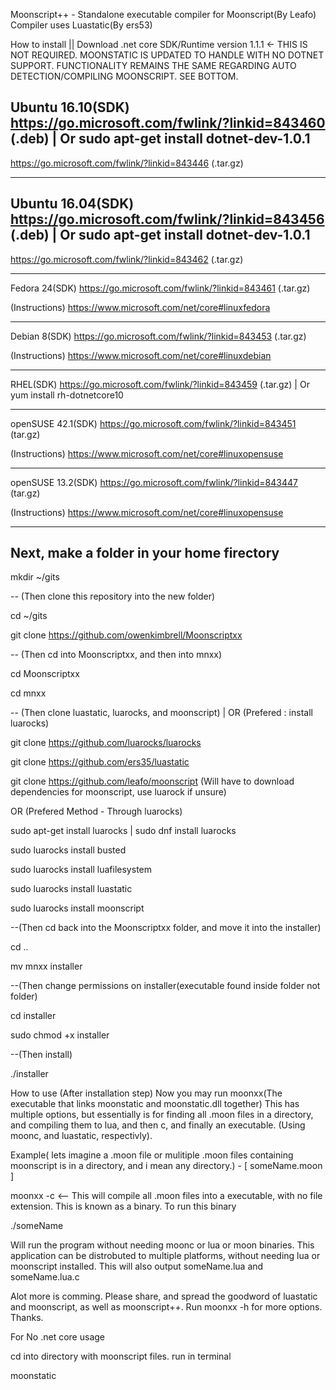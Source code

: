 Moonscript++ - Standalone executable compiler for Moonscript(By Leafo)
Compiler uses Luastatic(By ers53)

How to install || 
Download .net core SDK/Runtime version 1.1.1 <- THIS IS NOT REQUIRED. MOONSTATIC IS UPDATED TO HANDLE WITH NO DOTNET SUPPORT. FUNCTIONALITY REMAINS THE SAME REGARDING AUTO DETECTION/COMPILING MOONSCRIPT. SEE BOTTOM.

Ubuntu 16.10(SDK)
https://go.microsoft.com/fwlink/?linkid=843460 (.deb) | Or sudo apt-get install dotnet-dev-1.0.1
---
https://go.microsoft.com/fwlink/?linkid=843446 (.tar.gz)
____________________

Ubuntu 16.04(SDK)
https://go.microsoft.com/fwlink/?linkid=843456 (.deb) | Or sudo apt-get install dotnet-dev-1.0.1
---
https://go.microsoft.com/fwlink/?linkid=843462 (.tar.gz)
____________________

Fedora 24(SDK)
https://go.microsoft.com/fwlink/?linkid=843461 (.tar.gz)

(Instructions)
https://www.microsoft.com/net/core#linuxfedora
____________________

Debian 8(SDK)
https://go.microsoft.com/fwlink/?linkid=843453 (.tar.gz)

(Instructions)
https://www.microsoft.com/net/core#linuxdebian
____________________

RHEL(SDK)
https://go.microsoft.com/fwlink/?linkid=843459 (.tar.gz) | Or yum install rh-dotnetcore10
_____________________

openSUSE 42.1(SDK)
https://go.microsoft.com/fwlink/?linkid=843451 (tar.gz)

(Instructions)
https://www.microsoft.com/net/core#linuxopensuse
______________________

openSUSE 13.2(SDK)
https://go.microsoft.com/fwlink/?linkid=843447 (tar.gz)

(Instructions)
https://www.microsoft.com/net/core#linuxopensuse
________________________

Next, make a folder in your home firectory
--
  mkdir ~/gits
  
-- (Then clone this repository into the new folder)

  cd ~/gits
  
  git clone https://github.com/owenkimbrell/Moonscriptxx
  
-- (Then cd into Moonscriptxx, and then into mnxx)

  cd Moonscriptxx
  
  cd mnxx
  
-- (Then clone luastatic, luarocks, and moonscript) | OR (Prefered : install luarocks)

  git clone https://github.com/luarocks/luarocks
  
  git clone https://github.com/ers35/luastatic
  
  git clone https://github.com/leafo/moonscript (Will have to download dependencies for moonscript, use luarock if unsure)
  
OR (Prefered Method - Through luarocks)

  sudo apt-get install luarocks | sudo dnf install luarocks
  
  sudo luarocks install busted
  
  sudo luarocks install luafilesystem
  
  sudo luarocks install luastatic
  
  sudo luarocks install moonscript
  
--(Then cd back into the Moonscriptxx folder, and move it into the installer)

  cd ..
  
  mv mnxx installer
  
--(Then change permissions on installer(executable found inside folder not folder)

  cd installer
  
  sudo chmod +x installer
  
--(Then install)

  ./installer

  
How to use (After installation step)
Now you may run moonxx(The executable that links moonstatic and moonstatic.dll together)
This has multiple options, but essentially is for finding all .moon files in a directory, and compiling them to lua, and then c, and finally an executable. (Using moonc, and luastatic, respectivly).

Example( lets imagine a .moon file or mulitiple .moon files containing moonscript is in a directory, and i mean any directory.) -  [ someName.moon ]

moonxx -c 
<-- This will compile all .moon files into a executable, with no file extension. This is known as a binary. To run this binary

./someName

Will run the program without needing moonc or lua or moon binaries. This application can be distrobuted to multiple platforms, without needing lua or moonscript installed.
This will also output someName.lua and someName.lua.c


Alot more is comming. Please share, and spread the goodword of luastatic and moonscript, as well as moonscript++. Run moonxx -h for more options. Thanks. 


For No .net core usage 

cd into directory with moonscript files. run in terminal

moonstatic
